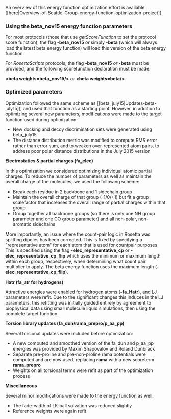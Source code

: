 An overview of this energy function optimization effort is available [[here|Overview-of-Seattle-Group-energy-function-optimization-project]].

### Using the beta_nov15 energy function parameters

For most protocols (those that use _getScoreFunction_ to set the protocol score function), the flag **-beta_nov15** _or_ simply **-beta** (which will always load the latest beta energy function) will load this version of the beta energy function.

For _RosettaScripts_ protocols, the flag **-beta_nov15** _or_ **-beta** must be provided, and the following scorefunction declaration must be made:

**\<beta weights=beta_nov15/\>** _or_ **\<beta weights=beta/\>**

### Optimized parameters 

Optimization followed the same scheme as [[beta_july15|Updates-beta-july15]], and used that function as a starting point.  However, in addition to optimizing several new parameters, modifications were made to the target function used during optimization:

* New docking and decoy discrimination sets were generated using beta_july15
* The distance distribution metric was modified to compute RMS error rather than error sum, and to weaken over-represented atom pairs, to address poor polar distance distributions in the July 2015 version

**Electrostatics & partial charges (fa_elec)**

In this optimization we considered optimizing individual atomic partial charges.  To reduce the number of parameters as well as maintain the overall charge of the molecules, we used the following scheme:
* Break each residue in 2 backbone and 1 sidechain group
* Maintain the overall charge of that group (-1/0/+1) but fit a group scalefactor that increases the overall range of partial charges within that group
* Group together all backbone groups (so there is only one NH group parameter and one CO group parameter) and all non-polar, non-aromatic sidechains

More importantly, an issue where the count-pair logic in Rosetta was splitting dipoles has been corrected.  This is fixed by specifying a "representative atom" for each atom that is used for countpair purposes.  This is specified using the flag **-elec_representative_cp** or **-elec_representative_cp_flip** which uses the minimum or maximum length within each group, respectively, when determining what count pair multiplier to apply.  The beta energy function uses the maximum length (**-elec_representative_cp_flip**).

**Hatr (fa_atr for hydrogens)**

Attractive energies were enabled for hydrogen atoms (**-fa_Hatr**), and LJ parameters were refit.  Due to the significant changes this induces in the LJ parameters, this refitting was initially guided entirely by agreement to biophysical data using small molecule liquid simulations, then using the complete target function.

**Torsion library updates (fa_dun/rama_prepro/p_aa_pp)**

Several torsional updates were included before optimization:
* A new computed and smoothed version of the fa_dun and p_aa_pp energies was provided by Maxim Shapovalov and Roland Dunbrack
* Separate pre-proline and pre-non-proline rama potentials were computed and are now used, replacing **rama** with a new scoreterm **rama_prepro**
* Weights on all torsional terms were refit as part of the optimization process

**Miscellaneous**

Several minor modifications were made to the energy function as well:

* The fade-width of LK-ball solvation was reduced slightly
* Reference weights were again refit